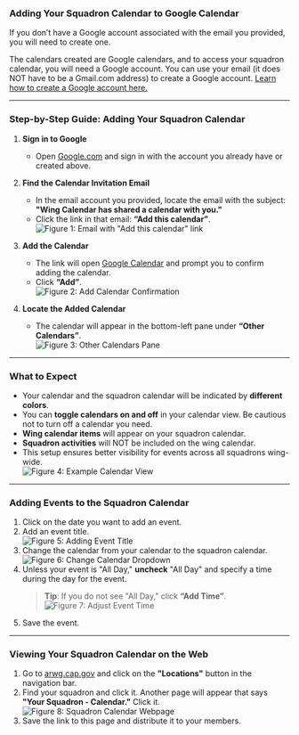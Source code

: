### Adding Your Squadron Calendar to Google Calendar

If you don’t have a Google account associated with the email you provided, you will need to create one.

The calendars created are Google calendars, and to access your squadron calendar, you will need a Google account. You can use your email (it does NOT have to be a Gmail.com address) to create a Google account. [Learn how to create a Google account here.](https://github.com/at3davis/CAP_Pub/CreateGoogleAcct.md)

---

### Step-by-Step Guide: Adding Your Squadron Calendar

1. **Sign in to Google**
   - Open [Google.com](https://www.google.com) and sign in with the account you already have or created above.

2. **Find the Calendar Invitation Email**
   - In the email account you provided, locate the email with the subject:  
     **"Wing Calendar has shared a calendar with you."**
   - Click the link in that email: **“Add this calendar”**.  
     ![Figure 1: Email with "Add this calendar" link](https://at3davis.github.io/CAP_Pub/images/figure1a.png)

3. **Add the Calendar**
   - The link will open [Google Calendar](https://calendar.google.com) and prompt you to confirm adding the calendar.
   - Click **“Add”**.  
     ![Figure 2: Add Calendar Confirmation](https://at3davis.github.io/CAP_Pub/images/figure1b.png)

4. **Locate the Added Calendar**
   - The calendar will appear in the bottom-left pane under **“Other Calendars”**.  
     ![Figure 3: Other Calendars Pane](https://at3davis.github.io/CAP_Pub/images/figure3a.png)

---

### What to Expect

- Your calendar and the squadron calendar will be indicated by **different colors**.
- You can **toggle calendars on and off** in your calendar view. Be cautious not to turn off a calendar you need.
- **Wing calendar items** will appear on your squadron calendar.
- **Squadron activities** will NOT be included on the wing calendar.
- This setup ensures better visibility for events across all squadrons wing-wide.  
  ![Figure 4: Example Calendar View](https://at3davis.github.io/CAP_Pub/images/figure4done.png)

---

### Adding Events to the Squadron Calendar

1. Click on the date you want to add an event.
2. Add an event title.  
   ![Figure 5: Adding Event Title](https://at3davis.github.io/CAP_Pub/images/addevent1.png)
3. Change the calendar from your calendar to the squadron calendar.  
   ![Figure 6: Change Calendar Dropdown](https://at3davis.github.io/CAP_Pub/images/addevent2.png)
4. Unless your event is "All Day," **uncheck** "All Day" and specify a time during the day for the event.  
   > **Tip**: If you do not see "All Day," click **“Add Time”**.  
   ![Figure 7: Adjust Event Time](https://at3davis.github.io/CAP_Pub/images/addevent3.png)
5. Save the event.

---

### Viewing Your Squadron Calendar on the Web

1. Go to [arwg.cap.gov](https://arwg.cap.gov) and click on the **"Locations"** button in the navigation bar.
2. Find your squadron and click it. Another page will appear that says **"Your Squadron - Calendar."** Click it.  
   ![Figure 8: Squadron Calendar Webpage](https://at3davis.github.io/CAP_Pub/images/figure5.png)
3. Save the link to this page and distribute it to your members.